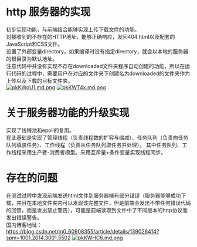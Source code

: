 # http 服务器的实现
初步实现功能，与前端结合能够实现上传下载文件的功能。\
对接收到的不存在的HTTP地址，能够正确响应，发回404.html以及配套的JavaScript和CSS文件。\
设置了外部变量directory，如果编译时没有指定directory，就会以本地的服务器的根目录为默认地址。\
注意代码中并没有实现不存在downloaded文件夹程序自动创建的功能，所以在运行代码的过程中，需要用户在对应的文件夹下创建名为downloaded的文件夹作为上传以及下载的目标文件夹。\
[![pkKWoU1.md.png](https://s21.ax1x.com/2024/05/20/pkKWoU1.md.png)](https://imgse.com/i/pkKWoU1)
[![pkKWT4x.md.png](https://s21.ax1x.com/2024/05/20/pkKWT4x.md.png)](https://imgse.com/i/pkKWT4x)
# 关于服务器功能的升级实现
实现了线程池和epoll的复用。\
在此基础是实现了管理线程（负责线程数的扩容与缩减）、任务队列（负责向任务队列填装任务）、工作线程（负责从任务队列取任务并处理）。 其中任务队列、工作线程采用生产者-消费者模型。采用互斥量+条件变量实现线程同步。
# 存在的问题
在测试过程中发现前端发送html文件到服务器端有部分错误（服务器能够成功下载，并且在本地文件夹内可以发现该完整文件，但是前端会发出不带任何错误代码的回馈，而是发出禁止警告），可能是前端读取到文件中了不同版本的http协议而发出错误警告。\
国内博客地址：https://blog.csdn.net/m0_60908355/article/details/139026414?spm=1001.2014.3001.5502
[![pkKWHC6.md.png](https://s21.ax1x.com/2024/05/20/pkKWHC6.md.png)](https://imgse.com/i/pkKWHC6)
